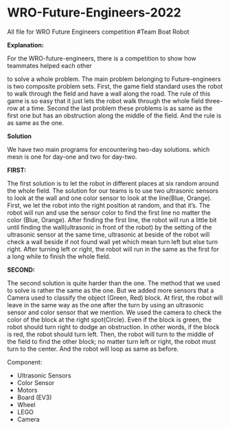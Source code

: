 # WRO-Future-Engineers-2022
All file for WRO Future Engineers competition #Team Boat Robot

**Explanation:**

For the WRO-future-engineers, there is a competition to show how teammates helped each other  

to solve a whole problem. The main problem belonging to Future-engineers is two composite problem sets. First, the game field standard uses the robot to walk through the field and have a wall along the road. The rule of this game is so easy that it just lets the robot walk through the whole field three-row at a time. Second the last problem these problems is as same as the first one but has an obstruction along the middle of the field. And the rule is as same as the one.

**Solution**

We have two main programs for encountering two-day solutions. which mesn is one for day-one and two for day-two.

**FIRST:**

The first solution is to let the robot in different places at six random around the whole field. The solution for our teams is to use two ultrasonic sensors to look at the wall and one color sensor to look at the line(Blue, Orange). First, we let the robot into the right position at random, and that it’s. The robot will run and use the sensor color to find the first line no matter the color (Blue, Orange). After finding the first line, the robot will run a little bit until finding the wall(ultrasonic in front of the robot) by the setting of the ultrasonic sensor at the same time, ultrasonic at beside of the robot will check a wall beside if not found wall yet which mean turn left but else turn right. After turning left or right, the robot will run in the same as the first for a long while to finish the whole field. 

**SECOND:**

The second solution is quite harder than the one. The method that we used to solve is rather the same as the one. But we added more sensors that a Camera used to classify the object (Green, Red) block. At first, the robot will leave in the same way as the one after the turn by using an ultrasonic sensor and color sensor that we mention. We used the camera to check the color of the block at the right spot(Circle). Even if the block is green, the robot should turn right to dodge an obstruction. In other words, if the block is red, the robot should turn left. Then, the robot will turn to the middle of the field to find the other block; no matter turn left or right, the robot must turn to the center. And the robot will loop as same as before.

Component:

- Ultrasonic Sensors
- Color Sensor
- Motors
- Board (EV3)
- Wheel
- LEGO
- Camera
